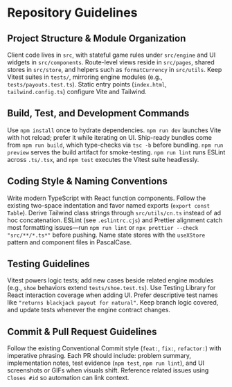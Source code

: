 # Repository Guidelines

## Project Structure & Module Organization
Client code lives in `src`, with stateful game rules under `src/engine` and UI widgets in `src/components`. Route-level views reside in `src/pages`, shared stores in `src/store`, and helpers such as `formatCurrency` in `src/utils`. Keep Vitest suites in `tests/`, mirroring engine modules (e.g., `tests/payouts.test.ts`). Static entry points (`index.html`, `tailwind.config.ts`) configure Vite and Tailwind.

## Build, Test, and Development Commands
Use `npm install` once to hydrate dependencies. `npm run dev` launches Vite with hot reload; prefer it while iterating on UI. Ship-ready bundles come from `npm run build`, which type-checks via `tsc -b` before bundling. `npm run preview` serves the build artifact for smoke-testing. `npm run lint` runs ESLint across `.ts/.tsx`, and `npm test` executes the Vitest suite headlessly.

## Coding Style & Naming Conventions
Write modern TypeScript with React function components. Follow the existing two-space indentation and favor named exports (`export const Table`). Derive Tailwind class strings through `src/utils/cn.ts` instead of ad hoc concatenation. ESLint (see `.eslintrc.cjs`) and Prettier alignment catch most formatting issues—run `npm run lint` or `npx prettier --check "src/**/*.ts*"` before pushing. Name state stores with the `useXStore` pattern and component files in PascalCase.

## Testing Guidelines
Vitest powers logic tests; add new cases beside related engine modules (e.g., `shoe` behaviors extend `tests/shoe.test.ts`). Use Testing Library for React interaction coverage when adding UI. Prefer descriptive test names like `"returns blackjack payout for natural"`. Keep branch logic covered, and update tests whenever the engine contract changes.

## Commit & Pull Request Guidelines
Follow the existing Conventional Commit style (`feat:`, `fix:`, `refactor:`) with imperative phrasing. Each PR should include: problem summary, implementation notes, test evidence (`npm test`, `npm run lint`), and UI screenshots or GIFs when visuals shift. Reference related issues using `Closes #id` so automation can link context.
